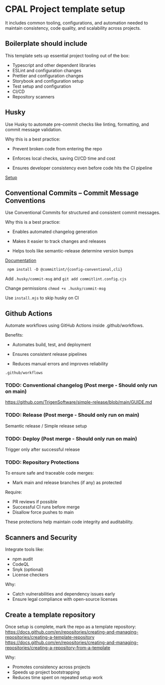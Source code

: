# CPAL Project template setup

It includes common tooling, configurations, and automation needed to maintain consistency, code quality, and scalability across projects.

## Boilerplate should include

This template sets up essential project tooling out of the box:

- Typescript and other dependent libraries
- ESLint and configuration changes
- Prettier and configuration changes
- Storybook and configuration setup
- Test setup and configuration
- CI/CD
- Repository scanners

## Husky

Use Husky to automate pre-commit checks like linting, formatting, and commit message validation.

Why this is a best practice:

- Prevent broken code from entering the repo

- Enforces local checks, saving CI/CD time and cost

- Ensures developer consistency even before code hits the CI pipeline

[Setup](https://typicode.github.io/husky/)

## Conventional Commits – Commit Message Conventions

Use Conventional Commits for structured and consistent commit messages.

Why this is a best practice:

- Enables automated changelog generation

- Makes it easier to track changes and releases

- Helps tools like semantic-release determine version bumps

[Documentation](https://www.conventionalcommits.org/en/v1.0.0/#specification)

```
 npm install -D @commitlint/{config-conventional,cli}
```

Add `.husky/commit-msg` and `git add commitlint.config.cjs`

Change permissions `chmod +x .husky/commit-msg`

Use `install.mjs` to skip husky on CI

## Github Actions

Automate workflows using GitHub Actions inside .github/workflows.

Benefits:

- Automates build, test, and deployment

- Ensures consistent release pipelines

- Reduces manual errors and improves reliability

`.github/workflows`

### TODO: Conventional changelog (Post merge - Should only run on main)

https://github.com/TrigenSoftware/simple-release/blob/main/GUIDE.md

### TODO: Release (Post merge - Should only run on main)

Semantic release / Simple release setup

### TODO: Deploy (Post merge - Should only run on main)

Trigger only after successful release

### TODO: Repository Protections

To ensure safe and traceable code merges:

- Mark main and release branches (if any) as protected

Require:

- PR reviews if possible
- Successful CI runs before merge
- Disallow force pushes to main

These protections help maintain code integrity and auditability.

## Scanners and Security

Integrate tools like:

- npm audit
- CodeQL
- Snyk (optional)
- License checkers

Why:

- Catch vulnerabilities and dependency issues early
- Ensure legal compliance with open-source licenses

## Create a template repository

Once setup is complete, mark the repo as a template repository:
https://docs.github.com/en/repositories/creating-and-managing-repositories/creating-a-template-repository
https://docs.github.com/en/repositories/creating-and-managing-repositories/creating-a-repository-from-a-template

Why:

- Promotes consistency across projects
- Speeds up project bootstrapping
- Reduces time spent on repeated setup work
